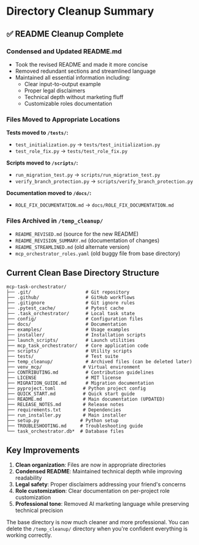 # Directory Cleanup Summary

## ✅ README Cleanup Complete

### Condensed and Updated README.md
- Took the revised README and made it more concise
- Removed redundant sections and streamlined language
- Maintained all essential information including:
  - Clear input-to-output example
  - Proper legal disclaimers
  - Technical depth without marketing fluff
  - Customizable roles documentation

### Files Moved to Appropriate Locations

**Tests moved to `/tests/`:**
- `test_initialization.py` → `tests/test_initialization.py`
- `test_role_fix.py` → `tests/test_role_fix.py`

**Scripts moved to `/scripts/`:**
- `run_migration_test.py` → `scripts/run_migration_test.py`
- `verify_branch_protection.py` → `scripts/verify_branch_protection.py`

**Documentation moved to `/docs/`:**
- `ROLE_FIX_DOCUMENTATION.md` → `docs/ROLE_FIX_DOCUMENTATION.md`

### Files Archived in `/temp_cleanup/`
- `README_REVISED.md` (source for the new README)
- `README_REVISION_SUMMARY.md` (documentation of changes)
- `README_STREAMLINED.md` (old alternate version)
- `mcp_orchestrator_roles.yaml` (old buggy file from base directory)

## Current Clean Base Directory Structure

```
mcp-task-orchestrator/
├── .git/                    # Git repository
├── .github/                 # GitHub workflows
├── .gitignore               # Git ignore rules
├── .pytest_cache/           # Pytest cache
├── .task_orchestrator/      # Local task state
├── config/                  # Configuration files
├── docs/                    # Documentation
├── examples/                # Usage examples
├── installer/               # Installation scripts
├── launch_scripts/          # Launch utilities
├── mcp_task_orchestrator/   # Core application code
├── scripts/                 # Utility scripts
├── tests/                   # Test suite
├── temp_cleanup/            # Archived files (can be deleted later)
├── venv_mcp/               # Virtual environment
├── CONTRIBUTING.md          # Contribution guidelines
├── LICENSE                  # MIT license
├── MIGRATION_GUIDE.md       # Migration documentation
├── pyproject.toml          # Python project config
├── QUICK_START.md          # Quick start guide
├── README.md               # Main documentation (UPDATED)
├── RELEASE_NOTES.md        # Release notes
├── requirements.txt        # Dependencies
├── run_installer.py        # Main installer
├── setup.py               # Python setup
├── TROUBLESHOOTING.md     # Troubleshooting guide
└── task_orchestrator.db*  # Database files
```

## Key Improvements

1. **Clean organization**: Files are now in appropriate directories
2. **Condensed README**: Maintained technical depth while improving readability
3. **Legal safety**: Proper disclaimers addressing your friend's concerns
4. **Role customization**: Clear documentation on per-project role customization
5. **Professional tone**: Removed AI marketing language while preserving technical precision

The base directory is now much cleaner and more professional. You can delete the `/temp_cleanup/` directory when you're confident everything is working correctly.
